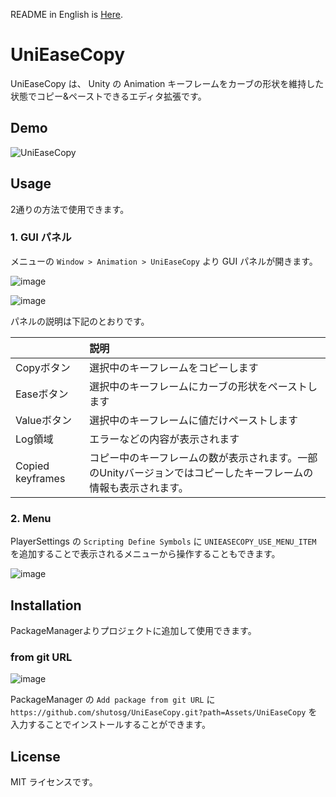 README in English is [Here](https://github.com/shutosg/UniEaseCopy/blob/master/README_EN.md).

# UniEaseCopy

UniEaseCopy は、 Unity の Animation キーフレームをカーブの形状を維持した状態でコピー&ペーストできるエディタ拡張です。

## Demo

![UniEaseCopy](https://user-images.githubusercontent.com/6266016/167908285-3bf3886d-7b09-40b3-b1f9-726ced2ea2cf.gif)

## Usage

2通りの方法で使用できます。

### 1. GUI パネル

メニューの `Window > Animation > UniEaseCopy` より GUI パネルが開きます。

![image](https://user-images.githubusercontent.com/6266016/167912237-8625964e-b092-499b-b33c-4fe9e2c684c6.png)

![image](https://user-images.githubusercontent.com/6266016/167908621-62d97187-5fbb-4c36-bbd8-6e33e9847aff.png)

パネルの説明は下記のとおりです。

||説明|
|:--|:--|
|Copyボタン|選択中のキーフレームをコピーします|
|Easeボタン|選択中のキーフレームにカーブの形状をペーストします|
|Valueボタン|選択中のキーフレームに値だけペーストします|
|Log領域|エラーなどの内容が表示されます|
|Copied keyframes|コピー中のキーフレームの数が表示されます。一部のUnityバージョンではコピーしたキーフレームの情報も表示されます。|

### 2. Menu

PlayerSettings の `Scripting Define Symbols` に `UNIEASECOPY_USE_MENU_ITEM` を追加することで表示されるメニューから操作することもできます。

![image](https://user-images.githubusercontent.com/6266016/167912822-51d1789c-ce40-4de1-a208-99a73e2deec6.png)

## Installation

PackageManagerよりプロジェクトに追加して使用できます。

### from git URL

![image](https://user-images.githubusercontent.com/6266016/167906590-0358137f-83bc-4d5a-981f-6eb867c261c9.png)

PackageManager の `Add package from git URL` に `https://github.com/shutosg/UniEaseCopy.git?path=Assets/UniEaseCopy` を入力することでインストールすることができます。

## License

MIT ライセンスです。
